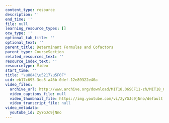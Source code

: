 ```yaml
---
content_type: resource
description: ''
end_time: ''
file: null
learning_resource_types: []
ocw_type: ''
optional_tab_title: ''
optional_text: ''
parent_title: Determinant Formulas and Cofactors
parent_type: CourseSection
related_resources_text: ''
resource_index_text: ''
resourcetype: Video
start_time: ''
title: "\u884C\u5217\u5F0F"
uid: eb17c695-3ec5-a46b-0def-12e89322e40a
video_files:
  archive_url: http://www.archive.org/download/MIT18.06SCF11-zh/MIT18_06SC_110526_L2_zh-hans-cmn_300k.mp4
  video_captions_file: null
  video_thumbnail_file: https://img.youtube.com/vi/ZyYGJc9jNno/default.jpg
  video_transcript_file: null
video_metadata:
  youtube_id: ZyYGJc9jNno
---
```

